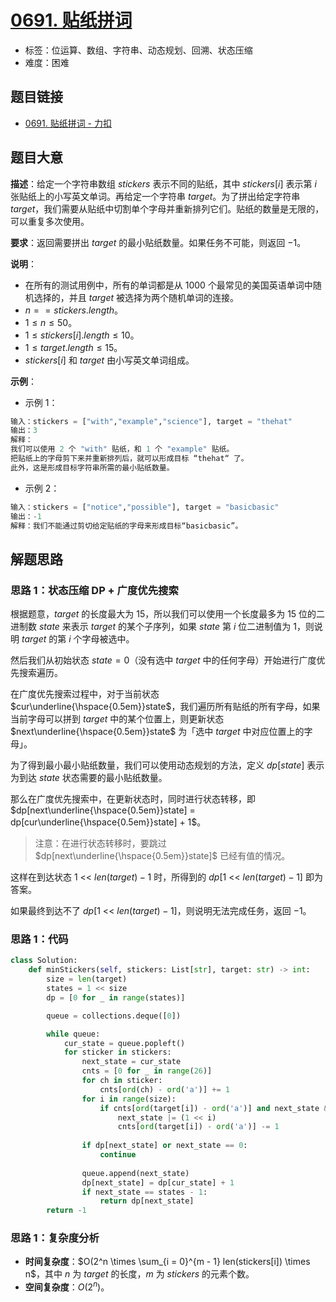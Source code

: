 # [0691. 贴纸拼词](https://leetcode.cn/problems/stickers-to-spell-word/)

- 标签：位运算、数组、字符串、动态规划、回溯、状态压缩
- 难度：困难

## 题目链接

- [0691. 贴纸拼词 - 力扣](https://leetcode.cn/problems/stickers-to-spell-word/)

## 题目大意

**描述**：给定一个字符串数组 $stickers$ 表示不同的贴纸，其中 $stickers[i]$ 表示第 $i$ 张贴纸上的小写英文单词。再给定一个字符串 $target$。为了拼出给定字符串 $target$，我们需要从贴纸中切割单个字母并重新排列它们。贴纸的数量是无限的，可以重复多次使用。

**要求**：返回需要拼出 $target$ 的最小贴纸数量。如果任务不可能，则返回 $-1$。

**说明**：

- 在所有的测试用例中，所有的单词都是从 $1000$ 个最常见的美国英语单词中随机选择的，并且 $target$ 被选择为两个随机单词的连接。
- $n == stickers.length$。
- $1 \le n \le 50$。
- $1 \le stickers[i].length \le 10$。
- $1 \le target.length \le 15$。
- $stickers[i]$ 和 $target$ 由小写英文单词组成。

**示例**：

- 示例 1：

```python
输入：stickers = ["with","example","science"], target = "thehat"
输出：3
解释：
我们可以使用 2 个 "with" 贴纸，和 1 个 "example" 贴纸。
把贴纸上的字母剪下来并重新排列后，就可以形成目标 “thehat“ 了。
此外，这是形成目标字符串所需的最小贴纸数量。
```

- 示例 2：

```python
输入：stickers = ["notice","possible"], target = "basicbasic"
输出：-1
解释：我们不能通过剪切给定贴纸的字母来形成目标“basicbasic”。
```

## 解题思路

### 思路 1：状态压缩 DP + 广度优先搜索

根据题意，$target$ 的长度最大为 $15$，所以我们可以使用一个长度最多为 $15$ 位的二进制数 $state$ 来表示 $target$ 的某个子序列，如果 $state$ 第 $i$ 位二进制值为 $1$，则说明 $target$ 的第 $i$ 个字母被选中。

然后我们从初始状态 $state = 0$（没有选中 $target$ 中的任何字母）开始进行广度优先搜索遍历。

在广度优先搜索过程中，对于当前状态 $cur\underline{\hspace{0.5em}}state$，我们遍历所有贴纸的所有字母，如果当前字母可以拼到 $target$ 中的某个位置上，则更新状态 $next\underline{\hspace{0.5em}}state$ 为「选中 $target$ 中对应位置上的字母」。

为了得到最小最小贴纸数量，我们可以使用动态规划的方法，定义 $dp[state]$ 表示为到达 $state$ 状态需要的最小贴纸数量。

那么在广度优先搜索中，在更新状态时，同时进行状态转移，即 $dp[next\underline{\hspace{0.5em}}state] = dp[cur\underline{\hspace{0.5em}}state] + 1$。

> 注意：在进行状态转移时，要跳过 $dp[next\underline{\hspace{0.5em}}state]$ 已经有值的情况。

这样在到达状态 $1 \text{ <}\text{< } len(target) - 1$ 时，所得到的 $dp[1 \text{ <}\text{< } len(target) - 1]$ 即为答案。

如果最终到达不了 $dp[1 \text{ <}\text{< } len(target) - 1]$，则说明无法完成任务，返回 $-1$。

### 思路 1：代码

```python
class Solution:
    def minStickers(self, stickers: List[str], target: str) -> int:
        size = len(target)
        states = 1 << size
        dp = [0 for _ in range(states)]

        queue = collections.deque([0])

        while queue:
            cur_state = queue.popleft()
            for sticker in stickers:
                next_state = cur_state
                cnts = [0 for _ in range(26)]
                for ch in sticker:
                    cnts[ord(ch) - ord('a')] += 1
                for i in range(size):
                    if cnts[ord(target[i]) - ord('a')] and next_state & (1 << i) == 0:
                        next_state |= (1 << i)
                        cnts[ord(target[i]) - ord('a')] -= 1
                
                if dp[next_state] or next_state == 0:
                    continue
                
                queue.append(next_state)
                dp[next_state] = dp[cur_state] + 1
                if next_state == states - 1:
                    return dp[next_state]
        return -1
```

### 思路 1：复杂度分析

- **时间复杂度**：$O(2^n \times \sum_{i = 0}^{m - 1} len(stickers[i]) \times n$，其中 $n$ 为 $target$ 的长度，$m$ 为 $stickers$ 的元素个数。
- **空间复杂度**：$O(2^n)$。

